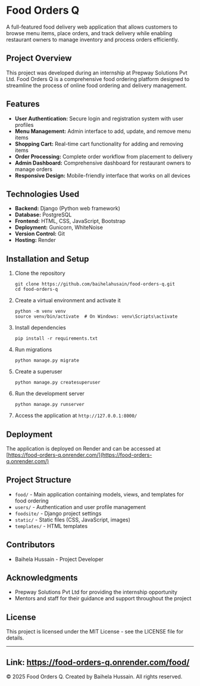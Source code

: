 # Food Orders Q

A full-featured food delivery web application that allows customers to browse menu items, place orders, and track delivery while enabling restaurant owners to manage inventory and process orders efficiently.

## Project Overview

This project was developed during an internship at Prepway Solutions Pvt Ltd. Food Orders Q is a comprehensive food ordering platform designed to streamline the process of online food ordering and delivery management.

## Features

- **User Authentication:** Secure login and registration system with user profiles
- **Menu Management:** Admin interface to add, update, and remove menu items
- **Shopping Cart:** Real-time cart functionality for adding and removing items
- **Order Processing:** Complete order workflow from placement to delivery
- **Admin Dashboard:** Comprehensive dashboard for restaurant owners to manage orders
- **Responsive Design:** Mobile-friendly interface that works on all devices

## Technologies Used

- **Backend:** Django (Python web framework)
- **Database:** PostgreSQL
- **Frontend:** HTML, CSS, JavaScript, Bootstrap
- **Deployment:** Gunicorn, WhiteNoise
- **Version Control:** Git
- **Hosting:** Render

## Installation and Setup

1. Clone the repository
   ```
   git clone https://github.com/baihelahusain/food-orders-q.git
   cd food-orders-q
   ```

2. Create a virtual environment and activate it
   ```
   python -m venv venv
   source venv/bin/activate  # On Windows: venv\Scripts\activate
   ```

3. Install dependencies
   ```
   pip install -r requirements.txt
   ```

4. Run migrations
   ```
   python manage.py migrate
   ```

5. Create a superuser
   ```
   python manage.py createsuperuser
   ```

6. Run the development server
   ```
   python manage.py runserver
   ```

7. Access the application at `http://127.0.0.1:8000/`

## Deployment

The application is deployed on Render and can be accessed at [https://food-orders-q.onrender.com/](https://food-orders-q.onrender.com/)

## Project Structure

- `food/` - Main application containing models, views, and templates for food ordering
- `users/` - Authentication and user profile management
- `foodsite/` - Django project settings
- `static/` - Static files (CSS, JavaScript, images)
- `templates/` - HTML templates

## Contributors

- Baihela Hussain - Project Developer

## Acknowledgments

- Prepway Solutions Pvt Ltd for providing the internship opportunity
- Mentors and staff for their guidance and support throughout the project

## License

This project is licensed under the MIT License - see the LICENSE file for details.

---

## Link: https://food-orders-q.onrender.com/food/

© 2025 Food Orders Q. Created by Baihela Hussain. All rights reserved.
